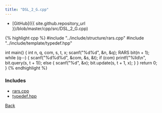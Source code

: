 ```yaml
---
title: "DSL_2_G.cpp"
---
```


- [GitHub]({{ site.github.repository_url }}/blob/master/cpp/src/DSL_2_G.cpp)

{% highlight cpp %}
#include "../include/structure/rars.cpp"
#include "../include/template/typedef.hpp"

int main() {
  int n, q, com, s, t, x;
  scanf("%d%d", &n, &q);
  RARS<ll> bit(n + 1);
  while (q--) {
    scanf("%d%d%d", &com, &s, &t);
    if (com)
      printf("%lld\n", bit.query(s, t + 1));
    else {
      scanf("%d", &x);
      bit.update(s, t + 1, x);
    }
  }
  return 0;
}
{% endhighlight %}

### Includes

- [rars.cpp](../include/structure/rars)
- [typedef.hpp](../include/template/typedef)

[Back](..)
